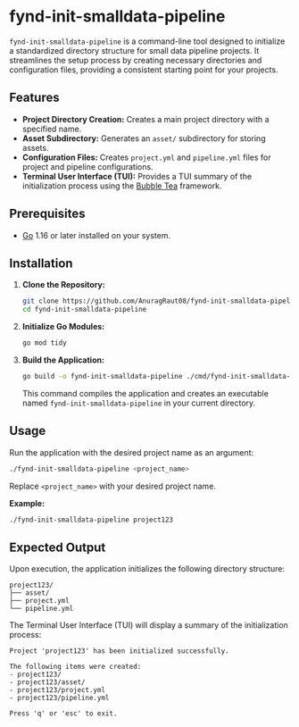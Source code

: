 
# fynd-init-smalldata-pipeline

`fynd-init-smalldata-pipeline` is a command-line tool designed to initialize a standardized directory structure for small data pipeline projects. It streamlines the setup process by creating necessary directories and configuration files, providing a consistent starting point for your projects.

## Features

- **Project Directory Creation:** Creates a main project directory with a specified name.
- **Asset Subdirectory:** Generates an `asset/` subdirectory for storing assets.
- **Configuration Files:** Creates `project.yml` and `pipeline.yml` files for project and pipeline configurations.
- **Terminal User Interface (TUI):** Provides a TUI summary of the initialization process using the [Bubble Tea](https://github.com/charmbracelet/bubbletea) framework.

## Prerequisites

- [Go](https://go.dev/dl/) 1.16 or later installed on your system.

## Installation

1. **Clone the Repository:**

   ```bash
   git clone https://github.com/AnuragRaut08/fynd-init-smalldata-pipeline.git
   cd fynd-init-smalldata-pipeline
   ```

2. **Initialize Go Modules:**

   ```bash
   go mod tidy
   ```

3. **Build the Application:**

   ```bash
   go build -o fynd-init-smalldata-pipeline ./cmd/fynd-init-smalldata-pipeline
   ```

   This command compiles the application and creates an executable named `fynd-init-smalldata-pipeline` in your current directory.

## Usage

Run the application with the desired project name as an argument:

```bash
./fynd-init-smalldata-pipeline <project_name>
```

Replace `<project_name>` with your desired project name.

**Example:**

```bash
./fynd-init-smalldata-pipeline project123
```

## Expected Output

Upon execution, the application initializes the following directory structure:

```
project123/
├── asset/
├── project.yml
└── pipeline.yml
```

The Terminal User Interface (TUI) will display a summary of the initialization process:

```
Project 'project123' has been initialized successfully.

The following items were created:
- project123/
- project123/asset/
- project123/project.yml
- project123/pipeline.yml

Press 'q' or 'esc' to exit.
```


